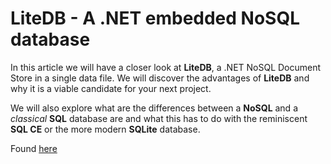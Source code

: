 # LiteDB - A .NET embedded NoSQL database

In this article we will have a closer look at **LiteDB**, a .NET NoSQL Document Store in a single data file. We will discover the advantages of **LiteDB** and why it is a viable candidate for your next project.


We will also explore what are the differences between a **NoSQL** and a *classical* **SQL** database are and what this has to do with the reminiscent **SQL CE** or the more modern **SQLite** database.

Found [here](https://steven-giesel.com/blogPost/d376a46c-ec5b-4e37-81b3-23772c47ed85)